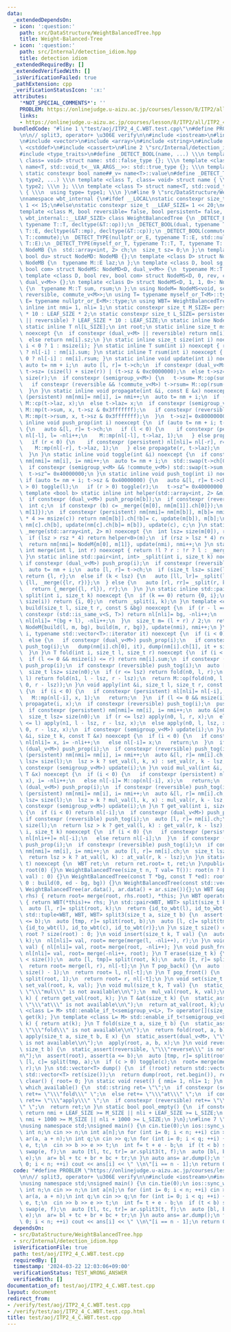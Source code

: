 ```yaml
---
data:
  _extendedDependsOn:
  - icon: ':question:'
    path: src/DataStructure/WeightBalancedTree.hpp
    title: Weight-Balanced-Tree
  - icon: ':question:'
    path: src/Internal/detection_idiom.hpp
    title: detection idiom
  _extendedRequiredBy: []
  _extendedVerifiedWith: []
  _isVerificationFailed: true
  _pathExtension: cpp
  _verificationStatusIcon: ':x:'
  attributes:
    '*NOT_SPECIAL_COMMENTS*': ''
    PROBLEM: https://onlinejudge.u-aizu.ac.jp/courses/lesson/8/ITP2/all/ITP2_4_C
    links:
    - https://onlinejudge.u-aizu.ac.jp/courses/lesson/8/ITP2/all/ITP2_4_C
  bundledCode: "#line 1 \"test/aoj/ITP2_4_C.WBT.test.cpp\"\n#define PROBLEM \"https://onlinejudge.u-aizu.ac.jp/courses/lesson/8/ITP2/all/ITP2_4_C\"\
    \n\n// split3, operator+ \u306E verify\n\n#include <iostream>\n#line 2 \"src/DataStructure/WeightBalancedTree.hpp\"\
    \n#include <vector>\n#include <array>\n#include <string>\n#include <tuple>\n#include\
    \ <cstddef>\n#include <cassert>\n#line 2 \"src/Internal/detection_idiom.hpp\"\n\
    #include <type_traits>\n#define _DETECT_BOOL(name, ...) \\\n template <class,\
    \ class= void> struct name: std::false_type {}; \\\n template <class T> struct\
    \ name<T, std::void_t<__VA_ARGS__>>: std::true_type {}; \\\n template <class T>\
    \ static constexpr bool name##_v= name<T>::value\n#define _DETECT_TYPE(name, type1,\
    \ type2, ...) \\\n template <class T, class= void> struct name { \\\n  using type=\
    \ type2; \\\n }; \\\n template <class T> struct name<T, std::void_t<__VA_ARGS__>>\
    \ { \\\n  using type= type1; \\\n }\n#line 9 \"src/DataStructure/WeightBalancedTree.hpp\"\
    \nnamespace wbt_internal {\n#ifdef __LOCAL\nstatic constexpr size_t __LEAF_SIZE=\
    \ 1 << 15;\n#else\nstatic constexpr size_t __LEAF_SIZE= 1 << 20;\n#endif\n}\n\
    template <class M, bool reversible= false, bool persistent= false, size_t LEAF_SIZE=\
    \ wbt_internal::__LEAF_SIZE> class WeightBalancedTree {\n _DETECT_BOOL(semigroup,\
    \ typename T::T, decltype(&T::op));\n _DETECT_BOOL(dual, typename T::T, typename\
    \ T::E, decltype(&T::mp), decltype(&T::cp));\n _DETECT_BOOL(commute, typename\
    \ T::commute);\n _DETECT_TYPE(nullptr_or_E, typename T::E, std::nullptr_t, typename\
    \ T::E);\n _DETECT_TYPE(myself_or_T, typename T::T, T, typename T::T);\n struct\
    \ NodeMB {\n  std::array<int, 2> ch;\n  size_t sz= 0;\n };\n template <class D,\
    \ bool du> struct NodeMD: NodeMB {};\n template <class D> struct NodeMD<D, 1>:\
    \ NodeMB {\n  typename M::E laz;\n };\n template <class D, bool sg, bool rev,\
    \ bool com> struct NodeMS: NodeMD<D, dual_v<M>> {\n  typename M::T sum;\n };\n\
    \ template <class D, bool rev, bool com> struct NodeMS<D, 0, rev, com>: NodeMD<D,\
    \ dual_v<M>> {};\n template <class D> struct NodeMS<D, 1, 1, 0>: NodeMD<D, dual_v<M>>\
    \ {\n  typename M::T sum, rsum;\n };\n using NodeM= NodeMS<void, semigroup_v<M>,\
    \ reversible, commute_v<M>>;\n using T= typename myself_or_T<M>::type;\n using\
    \ E= typename nullptr_or_E<M>::type;\n using WBT= WeightBalancedTree;\n static\
    \ inline int nmi= 1, nli= 1;\n static constexpr size_t M_SIZE= persistent ? LEAF_SIZE\
    \ * 10 : LEAF_SIZE * 2;\n static constexpr size_t L_SIZE= persistent && (dual_v<M>\
    \ || reversible) ? LEAF_SIZE * 10 : LEAF_SIZE;\n static inline NodeM nm[M_SIZE];\n\
    \ static inline T nl[L_SIZE];\n int root;\n static inline size_t msize(int i)\
    \ noexcept {\n  if constexpr (dual_v<M> || reversible) return nm[i].sz & 0x3fffffff;\n\
    \  else return nm[i].sz;\n }\n static inline size_t size(int i) noexcept { return\
    \ i < 0 ? 1 : msize(i); }\n static inline T sum(int i) noexcept { return i < 0\
    \ ? nl[-i] : nm[i].sum; }\n static inline T rsum(int i) noexcept { return i <\
    \ 0 ? nl[-i] : nm[i].rsum; }\n static inline void update(int i) noexcept {\n \
    \ auto t= nm + i;\n  auto [l, r]= t->ch;\n  if constexpr (dual_v<M> || reversible)\
    \ t->sz= (size(l) + size(r)) | (t->sz & 0xc0000000);\n  else t->sz= size(l) +\
    \ size(r);\n  if constexpr (semigroup_v<M>) {\n   t->sum= M::op(sum(l), sum(r));\n\
    \   if constexpr (reversible && !commute_v<M>) t->rsum= M::op(rsum(r), rsum(l));\n\
    \  }\n }\n static inline void propagate(int &i, const E &x) noexcept {\n  if constexpr\
    \ (persistent) nm[nmi]= nm[i], i= nmi++;\n  auto t= nm + i;\n  if (t->sz >> 31)\
    \ M::cp(t->laz, x);\n  else t->laz= x;\n  if constexpr (semigroup_v<M>) {\n  \
    \ M::mp(t->sum, x, t->sz & 0x3fffffff);\n   if constexpr (reversible && !commute_v<M>)\
    \ M::mp(t->rsum, x, t->sz & 0x3fffffff);\n  }\n  t->sz|= 0x80000000;\n }\n static\
    \ inline void push_prop(int i) noexcept {\n  if (auto t= nm + i; t->sz >> 31)\
    \ {\n   auto &[l, r]= t->ch;\n   if (l < 0) {\n    if constexpr (persistent) nl[nli]=\
    \ nl[-l], l= -nli++;\n    M::mp(nl[-l], t->laz, 1);\n   } else propagate(l, t->laz);\n\
    \   if (r < 0) {\n    if constexpr (persistent) nl[nli]= nl[-r], r= -nli++;\n\
    \    M::mp(nl[-r], t->laz, 1);\n   } else propagate(r, t->laz);\n   t->sz^= 0x80000000;\n\
    \  }\n }\n static inline void toggle(int &i) noexcept {\n  if constexpr (persistent)\
    \ nm[nmi]= nm[i], i= nmi++;\n  auto t= nm + i;\n  std::swap(t->ch[0], t->ch[1]);\n\
    \  if constexpr (semigroup_v<M> && !commute_v<M>) std::swap(t->sum, t->rsum);\n\
    \  t->sz^= 0x40000000;\n }\n static inline void push_tog(int i) noexcept {\n \
    \ if (auto t= nm + i; t->sz & 0x40000000) {\n   auto &[l, r]= t->ch;\n   if (l\
    \ > 0) toggle(l);\n   if (r > 0) toggle(r);\n   t->sz^= 0x40000000;\n  }\n }\n\
    \ template <bool b> static inline int helper(std::array<int, 2> &m) noexcept {\n\
    \  if constexpr (dual_v<M>) push_prop(m[b]);\n  if constexpr (reversible) push_tog(m[b]);\n\
    \  int c;\n  if constexpr (b) c= _merge({m[0], nm[m[1]].ch[0]});\n  else c= _merge({nm[m[0]].ch[1],\
    \ m[1]});\n  if constexpr (persistent) nm[nmi]= nm[m[b]], m[b]= nmi++;\n  if (size(nm[m[b]].ch[b])\
    \ * 4 >= msize(c)) return nm[m[b]].ch[!b]= c, update(m[b]), m[b];\n  return nm[m[b]].ch[!b]=\
    \ nm[c].ch[b], update(nm[c].ch[b]= m[b]), update(c), c;\n }\n static inline int\
    \ _merge(std::array<int, 2> m) noexcept {\n  int lsz= size(m[0]), rsz= size(m[1]);\n\
    \  if (lsz > rsz * 4) return helper<0>(m);\n  if (rsz > lsz * 4) return helper<1>(m);\n\
    \  return nm[nmi]= NodeM{m[0], m[1]}, update(nmi), nmi++;\n }\n static inline\
    \ int merge(int l, int r) noexcept { return !l ? r : !r ? l : _merge({l, r});\
    \ }\n static inline std::pair<int, int> _split(int i, size_t k) noexcept {\n \
    \ if constexpr (dual_v<M>) push_prop(i);\n  if constexpr (reversible) push_tog(i);\n\
    \  auto t= nm + i;\n  auto [l, r]= t->ch;\n  if (size_t lsz= size(l); k == lsz)\
    \ return {l, r};\n  else if (k < lsz) {\n   auto [ll, lr]= _split(l, k);\n   return\
    \ {ll, _merge({lr, r})};\n  } else {\n   auto [rl, rr]= _split(r, k - lsz);\n\
    \   return {_merge({l, rl}), rr};\n  }\n }\n static inline std::pair<int, int>\
    \ split(int i, size_t k) noexcept {\n  if (k == 0) return {0, i};\n  if (k >=\
    \ size(i)) return {i, 0};\n  return _split(i, k);\n }\n template <class S> int\
    \ build(size_t l, size_t r, const S &bg) noexcept {\n  if (r - l == 1) {\n   if\
    \ constexpr (std::is_same_v<S, T>) return nl[nli]= bg, -nli++;\n   else return\
    \ nl[nli]= *(bg + l), -nli++;\n  }\n  size_t m= (l + r) / 2;\n  return nm[nmi]=\
    \ NodeM{build(l, m, bg), build(m, r, bg)}, update(nmi), nmi++;\n }\n void dump(int\
    \ i, typename std::vector<T>::iterator it) noexcept {\n  if (i < 0) *it= nl[-i];\n\
    \  else {\n   if constexpr (dual_v<M>) push_prop(i);\n   if constexpr (reversible)\
    \ push_tog(i);\n   dump(nm[i].ch[0], it), dump(nm[i].ch[1], it + size(nm[i].ch[0]));\n\
    \  }\n }\n T fold(int i, size_t l, size_t r) noexcept {\n  if (i < 0) return nl[-i];\n\
    \  if (l <= 0 && msize(i) <= r) return nm[i].sum;\n  if constexpr (dual_v<M>)\
    \ push_prop(i);\n  if constexpr (reversible) push_tog(i);\n  auto [n0, n1]= nm[i].ch;\n\
    \  size_t lsz= size(n0);\n  if (r <= lsz) return fold(n0, l, r);\n  if (lsz <=\
    \ l) return fold(n1, l - lsz, r - lsz);\n  return M::op(fold(n0, l, lsz), fold(n1,\
    \ 0, r - lsz));\n }\n void apply(int &i, size_t l, size_t r, const E &x) noexcept\
    \ {\n  if (i < 0) {\n   if constexpr (persistent) nl[nli]= nl[-i], i= -nli++;\n\
    \   M::mp(nl[-i], x, 1);\n   return;\n  }\n  if (l <= 0 && msize(i) <= r) return\
    \ propagate(i, x);\n  if constexpr (reversible) push_tog(i);\n  push_prop(i);\n\
    \  if constexpr (persistent) nm[nmi]= nm[i], i= nmi++;\n  auto &[n0, n1]= nm[i].ch;\n\
    \  size_t lsz= size(n0);\n  if (r <= lsz) apply(n0, l, r, x);\n  else if (lsz\
    \ <= l) apply(n1, l - lsz, r - lsz, x);\n  else apply(n0, l, lsz, x), apply(n1,\
    \ 0, r - lsz, x);\n  if constexpr (semigroup_v<M>) update(i);\n }\n void set_val(int\
    \ &i, size_t k, const T &x) noexcept {\n  if (i < 0) {\n   if constexpr (persistent)\
    \ nl[nli]= x, i= -nli++;\n   else nl[-i]= x;\n   return;\n  }\n  if constexpr\
    \ (dual_v<M>) push_prop(i);\n  if constexpr (reversible) push_tog(i);\n  if constexpr\
    \ (persistent) nm[nmi]= nm[i], i= nmi++;\n  auto &[l, r]= nm[i].ch;\n  size_t\
    \ lsz= size(l);\n  lsz > k ? set_val(l, k, x) : set_val(r, k - lsz, x);\n  if\
    \ constexpr (semigroup_v<M>) update(i);\n }\n void mul_val(int &i, size_t k, const\
    \ T &x) noexcept {\n  if (i < 0) {\n   if constexpr (persistent) nl[nli]= M::op(nl[-i],\
    \ x), i= -nli++;\n   else nl[-i]= M::op(nl[-i], x);\n   return;\n  }\n  if constexpr\
    \ (dual_v<M>) push_prop(i);\n  if constexpr (reversible) push_tog(i);\n  if constexpr\
    \ (persistent) nm[nmi]= nm[i], i= nmi++;\n  auto &[l, r]= nm[i].ch;\n  size_t\
    \ lsz= size(l);\n  lsz > k ? mul_val(l, k, x) : mul_val(r, k - lsz, x);\n  if\
    \ constexpr (semigroup_v<M>) update(i);\n }\n T get_val(int i, size_t k) noexcept\
    \ {\n  if (i < 0) return nl[-i];\n  if constexpr (dual_v<M>) push_prop(i);\n \
    \ if constexpr (reversible) push_tog(i);\n  auto [l, r]= nm[i].ch;\n  size_t lsz=\
    \ size(l);\n  return lsz > k ? get_val(l, k) : get_val(r, k - lsz);\n }\n T &at_val(int\
    \ i, size_t k) noexcept {\n  if (i < 0) {\n   if constexpr (persistent) return\
    \ nl[nli++]= nl[-i];\n   else return nl[-i];\n  }\n  if constexpr (dual_v<M>)\
    \ push_prop(i);\n  if constexpr (reversible) push_tog(i);\n  if constexpr (persistent)\
    \ nm[nmi]= nm[i], i= nmi++;\n  auto [l, r]= nm[i].ch;\n  size_t lsz= size(l);\n\
    \  return lsz > k ? at_val(l, k) : at_val(r, k - lsz);\n }\n static WBT id_to_wbt(int\
    \ t) noexcept {\n  WBT ret;\n  return ret.root= t, ret;\n }\npublic:\n WeightBalancedTree():\
    \ root(0) {}\n WeightBalancedTree(size_t n, T val= T()): root(n ? build(0, n,\
    \ val) : 0) {}\n WeightBalancedTree(const T *bg, const T *ed): root(bg == ed ?\
    \ 0 : build(0, ed - bg, bg)) {}\n WeightBalancedTree(const std::vector<T> &ar):\
    \ WeightBalancedTree(ar.data(), ar.data() + ar.size()){};\n WBT &operator+=(WBT\
    \ rhs) { return root= merge(root, rhs.root), *this; }\n WBT operator+(WBT rhs)\
    \ { return WBT(*this)+= rhs; }\n std::pair<WBT, WBT> split(size_t k) {\n  assert(root);\n\
    \  auto [l, r]= split(root, k);\n  return {id_to_wbt(l), id_to_wbt(r)};\n }\n\
    \ std::tuple<WBT, WBT, WBT> split3(size_t a, size_t b) {\n  assert(root), assert(a\
    \ <= b);\n  auto [tmp, r]= split(root, b);\n  auto [l, c]= split(tmp, a);\n  return\
    \ {id_to_wbt(l), id_to_wbt(c), id_to_wbt(r)};\n }\n size_t size() const { return\
    \ root ? size(root) : 0; }\n void insert(size_t k, T val) {\n  auto [l, r]= split(root,\
    \ k);\n  nl[nli]= val, root= merge(merge(l, -nli++), r);\n }\n void push_back(T\
    \ val) { nl[nli]= val, root= merge(root, -nli++); }\n void push_front(T val) {\
    \ nl[nli]= val, root= merge(-nli++, root); }\n T erase(size_t k) {\n  assert(k\
    \ < size());\n  auto [l, tmp]= split(root, k);\n  auto [t, r]= split(tmp, 1);\n\
    \  return root= merge(l, r), nl[-t];\n }\n T pop_back() {\n  auto [l, t]= split(root,\
    \ size() - 1);\n  return root= l, nl[-t];\n }\n T pop_front() {\n  auto [t, r]=\
    \ split(root, 1);\n  return root= r, nl[-t];\n }\n void set(size_t k, T val) {\
    \ set_val(root, k, val); }\n void mul(size_t k, T val) {\n  static_assert(semigroup_v<M>,\
    \ \"\\\"mul\\\" is not available\\n\");\n  mul_val(root, k, val);\n }\n T get(size_t\
    \ k) { return get_val(root, k); }\n T &at(size_t k) {\n  static_assert(!semigroup_v<M>,\
    \ \"\\\"at\\\" is not available\\n\");\n  return at_val(root, k);\n }\n template\
    \ <class L= M> std::enable_if_t<semigroup_v<L>, T> operator[](size_t k) { return\
    \ get(k); }\n template <class L= M> std::enable_if_t<!semigroup_v<L>, T> &operator[](size_t\
    \ k) { return at(k); }\n T fold(size_t a, size_t b) {\n  static_assert(semigroup_v<M>,\
    \ \"\\\"fold\\\" is not available\\n\");\n  return fold(root, a, b);\n }\n void\
    \ apply(size_t a, size_t b, E x) {\n  static_assert(dual_v<M>, \"\\\"apply\\\"\
    \ is not available\\n\");\n  apply(root, a, b, x);\n }\n void reverse(size_t a,\
    \ size_t b) {\n  static_assert(reversible, \"\\\"reverse\\\" is not available\\\
    n\");\n  assert(root), assert(a <= b);\n  auto [tmp, r]= split(root, b);\n  auto\
    \ [l, c]= split(tmp, a);\n  if (c > 0) toggle(c);\n  root= merge(merge(l, c),\
    \ r);\n }\n std::vector<T> dump() {\n  if (!root) return std::vector<T>();\n \
    \ std::vector<T> ret(size());\n  return dump(root, ret.begin()), ret;\n }\n void\
    \ clear() { root= 0; }\n static void reset() { nmi= 1, nli= 1; }\n static std::string\
    \ which_available() {\n  std::string ret= \"\";\n  if constexpr (semigroup_v<M>)\
    \ ret+= \"\\\"fold\\\" \";\n  else ret+= \"\\\"at\\\" \";\n  if constexpr (dual_v<M>)\
    \ ret+= \"\\\"apply\\\" \";\n  if constexpr (reversible) ret+= \"\\\"reverse\\\
    \" \";\n  return ret;\n }\n static bool pool_empty() {\n  if constexpr (dual_v<M>)\
    \ return nmi + LEAF_SIZE >= M_SIZE || nli + LEAF_SIZE >= L_SIZE;\n  else return\
    \ nmi + 1000 >= M_SIZE || nli + 1000 >= L_SIZE;\n }\n};\n#line 7 \"test/aoj/ITP2_4_C.WBT.test.cpp\"\
    \nusing namespace std;\nsigned main() {\n cin.tie(0);\n ios::sync_with_stdio(0);\n\
    \ int n;\n cin >> n;\n int a[n];\n for (int i= 0; i < n; ++i) cin >> a[i];\n WeightBalancedTree<int>\
    \ ar(a, a + n);\n int q;\n cin >> q;\n for (int i= 0; i < q; ++i) {\n  int b,\
    \ e, t;\n  cin >> b >> e >> t;\n  int f= t + e - b;\n  if (t < b) swap(b, t),\
    \ swap(e, f);\n  auto [tl, tc, tr]= ar.split3(t, f);\n  auto [bl, bc, br]= tl.split3(b,\
    \ e);\n  ar= bl + tc + br + bc + tr;\n }\n auto ans= ar.dump();\n for (int i=\
    \ 0; i < n; ++i) cout << ans[i] << \" \\n\"[i == n - 1];\n return 0;\n}\n"
  code: "#define PROBLEM \"https://onlinejudge.u-aizu.ac.jp/courses/lesson/8/ITP2/all/ITP2_4_C\"\
    \n\n// split3, operator+ \u306E verify\n\n#include <iostream>\n#include \"src/DataStructure/WeightBalancedTree.hpp\"\
    \nusing namespace std;\nsigned main() {\n cin.tie(0);\n ios::sync_with_stdio(0);\n\
    \ int n;\n cin >> n;\n int a[n];\n for (int i= 0; i < n; ++i) cin >> a[i];\n WeightBalancedTree<int>\
    \ ar(a, a + n);\n int q;\n cin >> q;\n for (int i= 0; i < q; ++i) {\n  int b,\
    \ e, t;\n  cin >> b >> e >> t;\n  int f= t + e - b;\n  if (t < b) swap(b, t),\
    \ swap(e, f);\n  auto [tl, tc, tr]= ar.split3(t, f);\n  auto [bl, bc, br]= tl.split3(b,\
    \ e);\n  ar= bl + tc + br + bc + tr;\n }\n auto ans= ar.dump();\n for (int i=\
    \ 0; i < n; ++i) cout << ans[i] << \" \\n\"[i == n - 1];\n return 0;\n}"
  dependsOn:
  - src/DataStructure/WeightBalancedTree.hpp
  - src/Internal/detection_idiom.hpp
  isVerificationFile: true
  path: test/aoj/ITP2_4_C.WBT.test.cpp
  requiredBy: []
  timestamp: '2024-03-22 12:03:06+09:00'
  verificationStatus: TEST_WRONG_ANSWER
  verifiedWith: []
documentation_of: test/aoj/ITP2_4_C.WBT.test.cpp
layout: document
redirect_from:
- /verify/test/aoj/ITP2_4_C.WBT.test.cpp
- /verify/test/aoj/ITP2_4_C.WBT.test.cpp.html
title: test/aoj/ITP2_4_C.WBT.test.cpp
---
```

